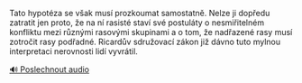
Tato hypotéza se však musí prozkoumat samostatně. Nelze ji dopředu zatratit jen proto, že na ní rasisté staví své postuláty o nesmiřitelném konfliktu mezi různými rasovými skupinami a o tom, že nadřazené rasy musí zotročit rasy podřadné. Ricardův sdružovací zákon již dávno tuto mylnou interpretaci nerovnosti lidí vyvrátil.

[🔊 Poslechnout audio](/data/7-paragraphs/audio/chapter_26/para_001-Tato-hypotza-se-vak-mus-prozkoumat-samostatn.mp3)
